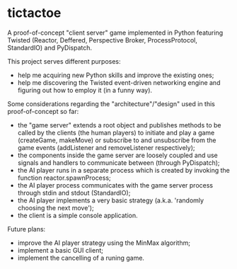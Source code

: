 # tictactoe
A proof-of-concept "client server" game implemented in Python featuring Twisted (Reactor, Deffered, Perspective Broker, ProcessProtocol, StandardIO) and PyDispatch.

This project serves different purposes:

- help me acquiring new Python skills and improve the existing ones;
- help me discovering the Twisted event-driven networking engine and figuring out how to employ it (in a funny way).

Some considerations regarding the "architecture"/"design" used in this proof-of-concept so far:

- the "game server" extends a root object and publishes methods to be called by the clients (the human players) to initiate and play a game (createGame, makeMove) or subscribe to and unsubscribe from the game events (addListener and removeListener respectively);
- the components inside the game server are loosely coupled and use signals and handlers to communicate between (through PyDispatch);
- the AI player runs in a separate process which is created by invoking the function reactor.spawnProcess;
- the AI player process communicates with the game server process through stdin and stdout (StandardIO);
- the AI player implements a very basic strategy (a.k.a. 'randomly choosing the next move');
- the client is a simple console application.

Future plans:
- improve the AI player strategy using the MinMax algorithm;
- implement a basic GUI client;
- implement the cancelling of a runing game.


